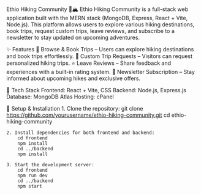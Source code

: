 Ethio Hiking Community 🌿🏔️
    Ethio Hiking Community is a full-stack web application built with the MERN stack (MongoDB, Express, React + Vite, Node.js). This platform allows users to explore various hiking destinations, book trips, request custom trips, leave reviews, and subscribe to a newsletter to stay updated on upcoming adventures.

✨ Features
    📍 Browse & Book Trips – Users can explore hiking destinations and book trips effortlessly.
    🎯 Custom Trip Requests – Visitors can request personalized hiking trips.
    ⭐ Leave Reviews – Share feedback and experiences with a built-in rating system.
    📩 Newsletter Subscription – Stay informed about upcoming hikes and exclusive offers.

🚀 Tech Stack
    Frontend: React + Vite, CSS
    Backend: Node.js, Express.js
    Database: MongoDB Atlas
    Hosting: cPanel

🎯 Setup & Installation
    1. Clone the repository:
        git clone https://github.com/yourusername/ethio-hiking-community.git
        cd ethio-hiking-community

    2. Install dependencies for both frontend and backend:
        cd frontend
        npm install
        cd ../backend
        npm install

    3. Start the development server:
        cd frontend
        npm run dev
        cd ../backend
        npm start